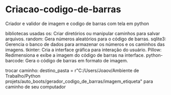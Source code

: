 # Criacao-codigo-de-barras
Criador e validor de imagem e codigo de barras com tela em python

bibliotecas usadas 
os: Criar diretórios ou manipular caminhos para salvar arquivos.
random: Gera números aleatórios para o código de barras.
sqlite3: Gerencia o banco de dados para armazenar os números e os caminhos das imagens.
tkinter: Cria a interface gráfica para interação do usuário.
Pillow: Redimensiona e exibe a imagem do código de barras na interface.
python-barcode: Gera o código de barras em formato de imagem.


trocar caminho:     destino_pasta = r"C:/Users/Joaov/Ambiente de Trabalho/Python projets/auto_boots/gerador_codigo_de_barras/imagem_etiqueta"
para caminho de seu computador

